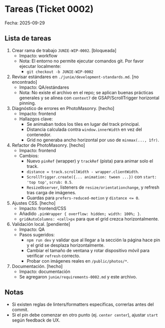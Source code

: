 # Tareas (Ticket 0002)

Fecha: 2025-09-29

## Lista de tareas
1. Crear rama de trabajo `JUNIE-WIP-0002`. [bloqueada]
   - Impacto: workflow
   - Nota: El entorno no permite ejecutar comandos git. Por favor ejecutar localmente:
     - `git checkout -b JUNIE-WIP-0002`
2. Revisar estándares en `./junie/development-standards.md`. [no encontrado]
   - Impacto: QA/estándares
   - Nota: No existe el archivo en el repo; se aplican buenas prácticas generales y se alinea con `context7` de GSAP/ScrollTrigger horizontal pinning.
3. Diagnóstico de errores en PhotoMasonry. [hecho]
   - Impacto: frontend
   - Hallazgos clave:
     - Se animaban todos los tiles en lugar del track principal.
     - Distancia calculada contra `window.innerWidth` en vez del contenedor.
     - Grid no generaba ancho horizontal por uso de `minmax(..., 1fr)`.
4. Refactor de PhotoMasonry. [hecho]
   - Impacto: frontend
   - Cambios:
     - Nuevo `pinRef` (wrapper) y `trackRef` (pista) para animar solo el track.
     - `distance = track.scrollWidth - wrapper.clientWidth`.
     - `ScrollTrigger.create({... animation: tween ...})` con `start: 'top top'`, `scrub: 0.5`.
     - `ResizeObserver`, listeners de `resize/orientationchange`, y refresh tras carga de imágenes.
     - Guardas para `prefers-reduced-motion` y `distance <= 0`.
5. Ajustes CSS. [hecho]
   - Impacto: frontend/CSS
   - Añadido `.pinWrapper { overflow: hidden; width: 100%; }`.
   - `gridAutoColumns: <cell>px` para que el grid crezca horizontalmente.
6. Validación local. [pendiente]
   - Impacto: QA
   - Pasos sugeridos:
     - `npm run dev` y validar que al llegar a la sección la página hace pin y el grid se desplaza horizontalmente.
     - Cambiar el tamaño de ventana y rotar dispositivo móvil para verificar `refresh` correcto.
     - Probar con imágenes reales en `/public/photos/*`.
7. Documentación. [hecho]
   - Impacto: documentación
   - Se agregaron `junie/requirements-0002.md` y este archivo.

## Notas
- Si existen reglas de linters/formatters específicas, correrlas antes del commit.
- Si el pin debe comenzar en otro punto (ej. `center center`), ajustar `start` según feedback de UX.
